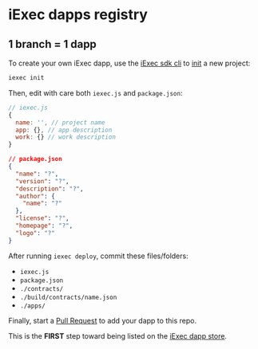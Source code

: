 # iExec dapps registry
## 1 branch = 1 dapp
To create your own iExec dapp, use the [iExec sdk cli](https://github.com/iExecBlockchainComputing/iexec-sdk) to [init](https://github.com/iExecBlockchainComputing/iexec-dapps-registry/tree/init) a new project:
```bash
iexec init
```

Then, edit with care both ```iexec.js``` and ```package.json```:

```js
// iexec.js
{
  name: '', // project name
  app: {}, // app description
  work: {} // work description
}
```
```json
// package.json
{
  "name": "?",
  "version": "?",
  "description": "?",
  "author": {
    "name": "?"
  },
  "license": "?",
  "homepage": "?",
  "logo": "?"
}
```
After running ```iexec deploy```, commit these files/folders:
 * ```iexec.js```
 * ```package.json```
 * ```./contracts/```
 * ```./build/contracts/name.json```
 * ```./apps/```

Finally, start a [Pull Request](https://github.com/iExecBlockchainComputing/iexec-dapp-samples/pulls) to add your dapp to this repo.

This is the **FIRST** step toward being listed on the [iExec dapp store](https://dapps.iex.ec/).
